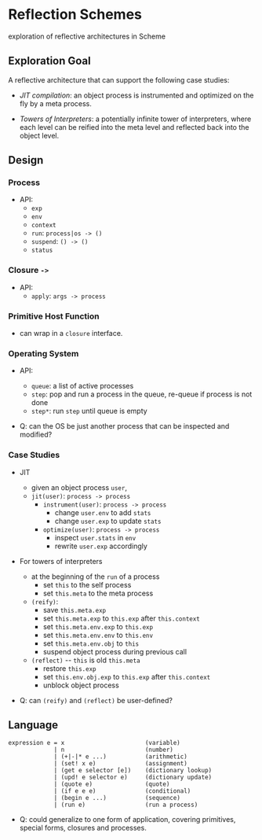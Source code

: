 # Reflection Schemes

exploration of reflective architectures in Scheme

## Exploration Goal

A reflective architecture that can support the following case studies:

- _JIT compilation_: an object process is instrumented and optimized on the
  fly by a meta process.

- _Towers of Interpreters_: a potentially infinite tower of
  interpreters, where each level can be reified into the meta level
  and reflected back into the object level.

## Design

### Process

- API:
  - `exp`
  - `env`
  - `context`
  - `run`: `process|os -> ()`
  - `suspend`: `() -> ()`
  - `status`

### Closure `->`

- API:
  - `apply`: `args -> process`

### Primitive Host Function

- can wrap in a `closure` interface.

### Operating System

- API:
  - `queue`: a list of active processes
  - `step`: pop and run a process in the queue, re-queue if process is not done
  - `step*`: run `step` until queue is empty

- Q: can the OS be just another process that can be inspected and
  modified?

### Case Studies

- JIT
  - given an object process `user`,
  - `jit(user)`: `process -> process`
    - `instrument(user)`: `process -> process`
       - change `user.env` to add `stats`
       - change `user.exp` to update `stats`
    - `optimize(user)`: `process -> process`
       - inspect `user.stats` in `env`
       - rewrite `user.exp` accordingly

- For towers of interpreters
  - at the beginning of the `run` of a process
    - set `this` to the self process
    - set `this.meta` to the meta process
  - `(reify)`:
    - save `this.meta.exp`
    - set `this.meta.exp` to `this.exp` after `this.context`
    - set `this.meta.env.exp` to `this.exp`
    - set `this.meta.env.env` to `this.env`
    - set `this.meta.env.obj` to `this`
    - suspend object process during previous call
  - `(reflect)` -- `this` is old `this.meta`
    - restore `this.exp`
    - set `this.env.obj.exp` to `this.exp` after `this.context`
    - unblock object process

- Q: can `(reify)` and `(reflect)` be user-defined?

## Language

    expression e = x                       (variable)
                 | n                       (number)
                 | (+|-|* e ...)           (arithmetic)
                 | (set! x e)              (assignment)
                 | (get e selector [e])    (dictionary lookup)
                 | (upd! e selector e)     (dictionary update)
                 | (quote e)               (quote)
                 | (if e e e)              (conditional)
                 | (begin e ...)           (sequence)
                 | (run e)                 (run a process)

- Q: could generalize to one form of application, covering primitives,
  special forms, closures and processes.
